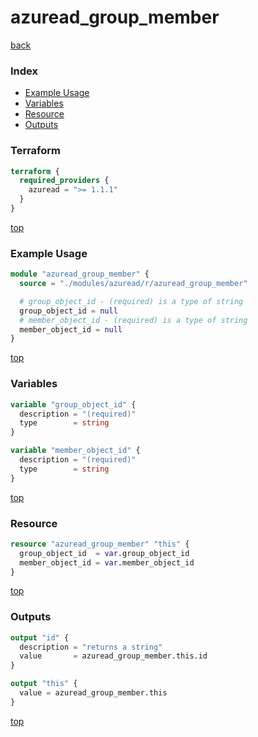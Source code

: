 # azuread_group_member

[back](../azuread.md)

### Index

- [Example Usage](#example-usage)
- [Variables](#variables)
- [Resource](#resource)
- [Outputs](#outputs)

### Terraform

```terraform
terraform {
  required_providers {
    azuread = ">= 1.1.1"
  }
}
```

[top](#index)

### Example Usage

```terraform
module "azuread_group_member" {
  source = "./modules/azuread/r/azuread_group_member"

  # group_object_id - (required) is a type of string
  group_object_id = null
  # member_object_id - (required) is a type of string
  member_object_id = null
}
```

[top](#index)

### Variables

```terraform
variable "group_object_id" {
  description = "(required)"
  type        = string
}

variable "member_object_id" {
  description = "(required)"
  type        = string
}
```

[top](#index)

### Resource

```terraform
resource "azuread_group_member" "this" {
  group_object_id  = var.group_object_id
  member_object_id = var.member_object_id
}
```

[top](#index)

### Outputs

```terraform
output "id" {
  description = "returns a string"
  value       = azuread_group_member.this.id
}

output "this" {
  value = azuread_group_member.this
}
```

[top](#index)
